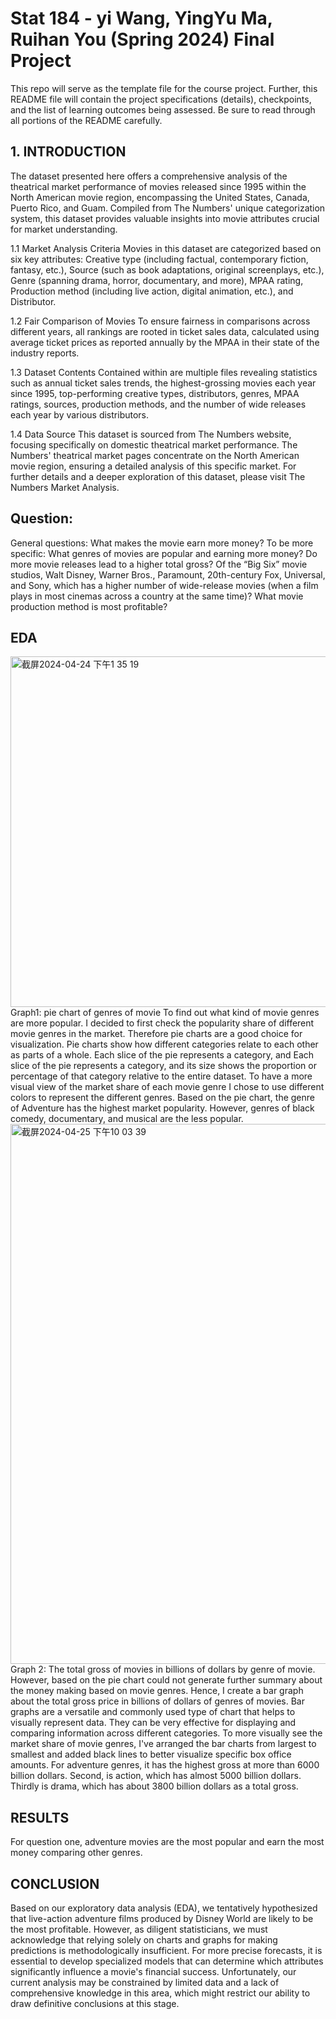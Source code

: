 # Stat 184 - yi Wang, YingYu Ma, Ruihan You (Spring 2024) Final Project

This repo will serve as the template file for the course project. Further, this README file will contain the project specifications (details), checkpoints, and the list of learning outcomes being assessed. Be sure to read through all portions of the README carefully.

## 1. INTRODUCTION
The dataset presented here offers a comprehensive analysis of the theatrical market performance of movies released since 1995 within the North American movie region, encompassing the United States, Canada, Puerto Rico, and Guam. Compiled from The Numbers' unique categorization system, this dataset provides valuable insights into movie attributes crucial for market understanding.

1.1 Market Analysis Criteria
Movies in this dataset are categorized based on six key attributes: Creative type (including factual, contemporary fiction, fantasy, etc.), Source (such as book adaptations, original screenplays, etc.), Genre (spanning drama, horror, documentary, and more), MPAA rating, Production method (including live action, digital animation, etc.), and Distributor.

1.2 Fair Comparison of Movies
To ensure fairness in comparisons across different years, all rankings are rooted in ticket sales data, calculated using average ticket prices as reported annually by the MPAA in their state of the industry reports.

1.3 Dataset Contents
Contained within are multiple files revealing statistics such as annual ticket sales trends, the highest-grossing movies each year since 1995, top-performing creative types, distributors, genres, MPAA ratings, sources, production methods, and the number of wide releases each year by various distributors.

1.4 Data Source
This dataset is sourced from The Numbers website, focusing specifically on domestic theatrical market performance. The Numbers' theatrical market pages concentrate on the North American movie region, ensuring a detailed analysis of this specific market.
For further details and a deeper exploration of this dataset, please visit The Numbers Market Analysis.

## Question:
General questions:
What makes the movie earn more money? 
To be more specific:
What genres of movies are popular and earning more money?
Do more movie releases lead to a higher total gross? Of the “Big Six” movie studios, Walt Disney, Warner Bros., Paramount, 20th-century Fox, Universal, and Sony, which has a higher number of wide-release movies (when a film plays in most cinemas across a country at the same time)?
What movie production method is most profitable?

## EDA
<img width="561" alt="截屏2024-04-24 下午1 35 19" src="https://github.com/STAT184-Spring2024-Sec001/STAT184-Final-Yi-Wang-RuiHan-You-YingyYu-Ma/assets/119536824/7d472ec5-cb63-4af7-a616-58e3935fd730">
Graph1: pie chart of genres of movie
To find out what kind of movie genres are more popular. I decided to first check the popularity share of different movie genres in the market. Therefore pie charts are a good choice for visualization. Pie charts show how different categories relate to each other as parts of a whole. Each slice of the pie represents a category, and Each slice of the pie represents a category, and its size shows the proportion or percentage of that category relative to the entire dataset. To have a more visual view of the market share of each movie genre I chose to use different colors to represent the different genres. Based on the pie chart, the genre of Adventure has the highest market popularity. However, genres of black comedy, documentary, and musical are the less popular.

<img width="864" alt="截屏2024-04-25 下午10 03 39" src="https://github.com/STAT184-Spring2024-Sec001/STAT184-Final-Yi-Wang-RuiHan-You-YingyYu-Ma/assets/119536824/ee8e4d53-b467-4ef7-a179-9093f6eb2756">
Graph 2: The total gross of movies in billions of dollars by genre of movie.
However, based on the pie chart could not generate further summary about the money making based on movie genres. Hence, I create a bar graph about the total gross price in billions of dollars of genres of movies. Bar graphs are a versatile and commonly used type of chart that helps to visually represent data. They can be very effective for displaying and comparing information across different categories. To more visually see the market share of movie genres, I've arranged the bar charts from largest to smallest and added black lines to better visualize specific box office amounts. For adventure genres, it has the highest gross at more than 6000 billion dollars. Second, is action, which has almost 5000 billion dollars. Thirdly is drama, which has about 3800 billion dollars as a total gross. 

## RESULTS
For question one, adventure movies are the most popular and earn the most money comparing other genres.
 


## CONCLUSION
Based on our exploratory data analysis (EDA), we tentatively hypothesized that live-action adventure films produced by Disney World are likely to be the most profitable. However, as diligent statisticians, we must acknowledge that relying solely on charts and graphs for making predictions is methodologically insufficient. For more precise forecasts, it is essential to develop specialized models that can determine which attributes significantly influence a movie's financial success. Unfortunately, our current analysis may be constrained by limited data and a lack of comprehensive knowledge in this area, which might restrict our ability to draw definitive conclusions at this stage. 


